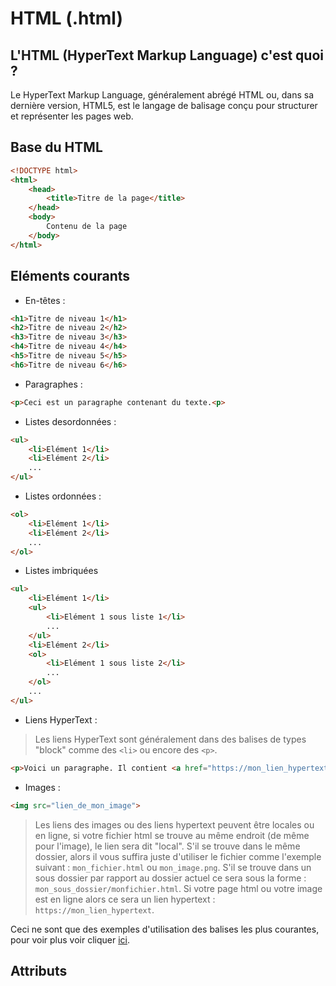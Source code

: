 # HTML (.html)
## L'HTML (HyperText Markup Language) c'est quoi ?

Le HyperText Markup Language, généralement abrégé HTML ou, dans sa dernière version, HTML5, est le langage de balisage conçu pour structurer et représenter les pages web.

## Base du HTML

```HTML
<!DOCTYPE html>
<html>
    <head>
        <title>Titre de la page</title>
    </head>
    <body>
        Contenu de la page
    </body>
</html>
```

## Eléments courants

- En-têtes :

```html
<h1>Titre de niveau 1</h1>
<h2>Titre de niveau 2</h2>
<h3>Titre de niveau 3</h3>
<h4>Titre de niveau 4</h4>
<h5>Titre de niveau 5</h5>
<h6>Titre de niveau 6</h6>
```

- Paragraphes :

```html
<p>Ceci est un paragraphe contenant du texte.<p>
```

- Listes desordonnées :
        
```html
<ul>
    <li>Elément 1</li>
    <li>Elément 2</li>
    ...
</ul>
```
- Listes ordonnées :

```html
<ol>
    <li>Elément 1</li>
    <li>Elément 2</li>
    ...
</ol>
```

- Listes imbriquées

```html
<ul>
    <li>Elément 1</li>
    <ul>
        <li>Elément 1 sous liste 1</li>
        ...            
    </ul>
    <li>Elément 2</li>
    <ol>
        <li>Elément 1 sous liste 2</li>
        ...
    </ol>
    ...
</ul>
```

- Liens HyperText :
> Les liens HyperText sont généralement dans des balises de types "block" comme des `<li>` ou encore des `<p>`.

```html
<p>Voici un paragraphe. Il contient <a href="https://mon_lien_hypertext">un lien</a>.</p>
```
- Images :

```html
<img src="lien_de_mon_image">
```

> Les liens des images ou des liens hypertext peuvent être locales ou en ligne, si votre fichier html se trouve au même endroit (de même pour l'image), le lien sera dit "local". S'il se trouve dans le même dossier, alors il vous suffira juste d'utiliser le fichier comme l'exemple suivant : `mon_fichier.html` ou `mon_image.png`. S'il se trouve dans un sous dossier par rapport au dossier actuel ce sera sous la forme : `mon_sous_dossier/monfichier.html`. Si votre page html ou votre image est en ligne alors ce sera un lien hypertext : `https://mon_lien_hypertext`.

Ceci ne sont que des exemples d'utilisation des balises les plus courantes, pour voir plus voir cliquer [ici](cheatsheet_html.md).

## Attributs

